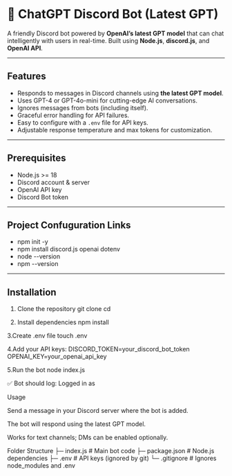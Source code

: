 # 🤖 ChatGPT Discord Bot (Latest GPT)

A friendly Discord bot powered by **OpenAI’s latest GPT model** that can chat intelligently with users in real-time. Built using **Node.js**, **discord.js**, and **OpenAI API**.  

---

## Features

- Responds to messages in Discord channels using **the latest GPT model**.  
- Uses GPT-4 or GPT-4o-mini for cutting-edge AI conversations.  
- Ignores messages from bots (including itself).  
- Graceful error handling for API failures.  
- Easy to configure with a `.env` file for API keys.  
- Adjustable response temperature and max tokens for customization.  

---


## Prerequisites

- Node.js >= 18  
- Discord account & server  
- OpenAI API key  
- Discord Bot token  

---

## Project Confuguration Links

- npm init -y
- npm install discord.js openai dotenv
- node --version
- npm --version

---
## Installation

1. Clone the repository
git clone <your-repo-url>
cd <repo-folder>

2. Install dependencies
npm install

3.Create .env file
touch .env

4.Add your API keys:
DISCORD_TOKEN=your_discord_bot_token
OPENAI_KEY=your_openai_api_key

5.Run the bot
node index.js

✅ Bot should log: Logged in as <your-bot-name>

Usage

Send a message in your Discord server where the bot is added.

The bot will respond using the latest GPT model.

Works for text channels; DMs can be enabled optionally.

Folder Structure
├─ index.js          # Main bot code
├─ package.json      # Node.js dependencies
├─ .env              # API keys (ignored by git)
└─ .gitignore        # Ignores node_modules and .env

